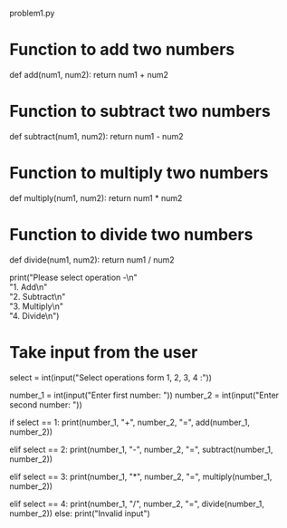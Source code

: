 problem1.py


# Function to add two numbers
def add(num1, num2):
    return num1 + num2

# Function to subtract two numbers
def subtract(num1, num2):
    return num1 - num2

# Function to multiply two numbers
def multiply(num1, num2):
    return num1 * num2

# Function to divide two numbers
def divide(num1, num2):
    return num1 / num2

print("Please select operation -\n" \
        "1. Add\n" \
        "2. Subtract\n" \
        "3. Multiply\n" \
        "4. Divide\n")


# Take input from the user
select = int(input("Select operations form 1, 2, 3, 4 :"))

number_1 = int(input("Enter first number: "))
number_2 = int(input("Enter second number: "))

if select == 1:
    print(number_1, "+", number_2, "=",
                    add(number_1, number_2))

elif select == 2:
    print(number_1, "-", number_2, "=",
                    subtract(number_1, number_2))

elif select == 3:
    print(number_1, "*", number_2, "=",
                    multiply(number_1, number_2))

elif select == 4:
    print(number_1, "/", number_2, "=",
                    divide(number_1, number_2))
else:
    print("Invalid input")
